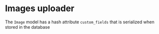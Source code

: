 Images uploader
=============

The `Image` model has a hash attribute `custom_fields` that is serialized when stored in the database